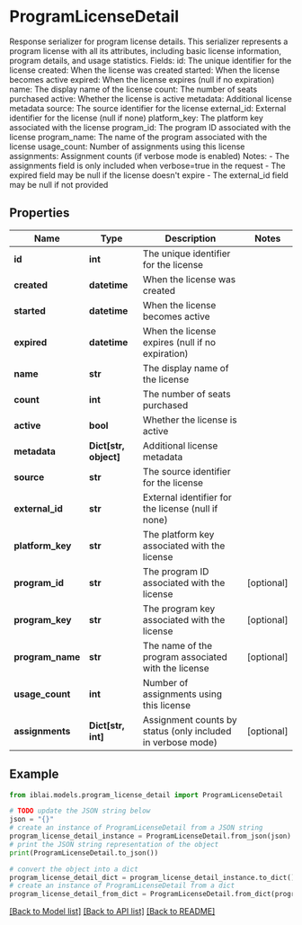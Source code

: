 # ProgramLicenseDetail

Response serializer for program license details.  This serializer represents a program license with all its attributes, including basic license information, program details, and usage statistics.  Fields:     id: The unique identifier for the license     created: When the license was created     started: When the license becomes active     expired: When the license expires (null if no expiration)     name: The display name of the license     count: The number of seats purchased     active: Whether the license is active     metadata: Additional license metadata     source: The source identifier for the license     external_id: External identifier for the license (null if none)     platform_key: The platform key associated with the license     program_id: The program ID associated with the license     program_name: The name of the program associated with the license     usage_count: Number of assignments using this license     assignments: Assignment counts (if verbose mode is enabled)  Notes:     - The assignments field is only included when verbose=true in the request     - The expired field may be null if the license doesn't expire     - The external_id field may be null if not provided

## Properties

Name | Type | Description | Notes
------------ | ------------- | ------------- | -------------
**id** | **int** | The unique identifier for the license | 
**created** | **datetime** | When the license was created | 
**started** | **datetime** | When the license becomes active | 
**expired** | **datetime** | When the license expires (null if no expiration) | 
**name** | **str** | The display name of the license | 
**count** | **int** | The number of seats purchased | 
**active** | **bool** | Whether the license is active | 
**metadata** | **Dict[str, object]** | Additional license metadata | 
**source** | **str** | The source identifier for the license | 
**external_id** | **str** | External identifier for the license (null if none) | 
**platform_key** | **str** | The platform key associated with the license | 
**program_id** | **str** | The program ID associated with the license | [optional] 
**program_key** | **str** | The program key associated with the license | [optional] 
**program_name** | **str** | The name of the program associated with the license | [optional] 
**usage_count** | **int** | Number of assignments using this license | 
**assignments** | **Dict[str, int]** | Assignment counts by status (only included in verbose mode) | [optional] 

## Example

```python
from iblai.models.program_license_detail import ProgramLicenseDetail

# TODO update the JSON string below
json = "{}"
# create an instance of ProgramLicenseDetail from a JSON string
program_license_detail_instance = ProgramLicenseDetail.from_json(json)
# print the JSON string representation of the object
print(ProgramLicenseDetail.to_json())

# convert the object into a dict
program_license_detail_dict = program_license_detail_instance.to_dict()
# create an instance of ProgramLicenseDetail from a dict
program_license_detail_from_dict = ProgramLicenseDetail.from_dict(program_license_detail_dict)
```
[[Back to Model list]](../README.md#documentation-for-models) [[Back to API list]](../README.md#documentation-for-api-endpoints) [[Back to README]](../README.md)


